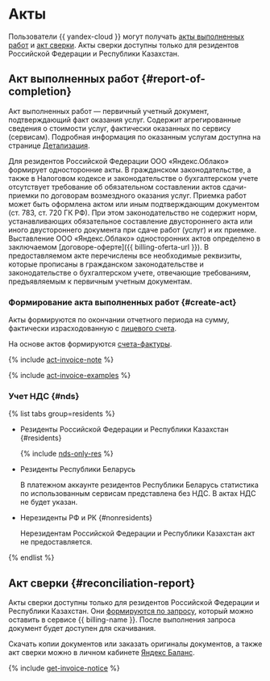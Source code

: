 # Акты

Пользователи {{ yandex-cloud }} могут получать [акты выполненных работ](##report-of-completion) и [акт сверки](#reconciliation-report). Акты сверки доступны только для резидентов Российской Федерации и Республики Казахстан.

## Акт выполненных работ {#report-of-completion}

Акт выполненных работ — первичный учетный документ, подтверждающий факт оказания услуг. Содержит агрегированные сведения о стоимости услуг, фактически оказанных по сервису (сервисам). Подробная информация по оказанным услугам доступна на странице [Детализация](../operations/check-charges.md).

Для резидентов Российской Федерации ООО «Яндекс.Облако» формирует односторонние акты. В гражданском законодательстве, а также в Налоговом кодексе и законодательстве о бухгалтерском учете отсутствует требование об обязательном составлении актов сдачи-приемки по договорам возмездного оказания услуг. Приемка работ может быть оформлена актом или иным подтверждающим документом (ст. 783, ст. 720 ГК РФ). При этом законодательство не содержит норм, устанавливающих обязательное составление двустороннего акта или иного двустороннего документа при сдаче работ (услуг) и их приемке.
Выставление ООО «Яндекс.Облако» односторонних актов определено в заключаемом [договоре-оферте]({{ billing-oferta-url }}). В предоставляемом акте перечислены все необходимые реквизиты, которые прописаны в гражданском законодательстве и законодательстве о бухгалтерском учете, отвечающие требованиям, предъявляемым к первичным учетным документам.

### Формирование акта выполненных работ {#create-act}

Акты формируются по окончании отчетного периода на сумму, фактически израсходованную с [лицевого счета](../concepts/personal-account.md).

На основе актов формируются [счета-фактуры](../concepts/invoice.md).

{% include [act-invoice-note](../_includes/act-invoice-note.md) %}

{% include [act-invoice-examples](../_includes/act-invoice-examples.md) %}


### Учет НДС {#nds}

{% list tabs group=residents %}


- Резиденты Российской Федерации и Республики Казахстан {#residents}

  {% include [nds-only-res](../_includes/nds-only-res.md) %}

- Резиденты Республики Беларусь
  
  В платежном аккаунте резидентов Республики Беларусь статистика по использованным сервисам представлена без НДС. В актах НДС не будет указан.


- Нерезиденты РФ и РК {#nonresidents}

  Нерезидентам Российской Федерации и Республики Казахстан акт не предоставляется.

{% endlist %}


## Акт сверки {#reconciliation-report}

Акты сверки доступны только для резидентов Российской Федерации и Республики Казахстан. Они [формируются по запросу](../operations/download-reporting-docs), который можно оставить в сервисе {{ billing-name }}. После выполнения запроса документ будет доступен для скачивания.

Скачать копии документов или заказать оригиналы документов, а также акт сверки можно в личном кабинете [Яндекс Баланс](https://balance.yandex.ru).

{% include [get-invoice-notice](../../_includes/billing/get-invoice-notice.md) %}